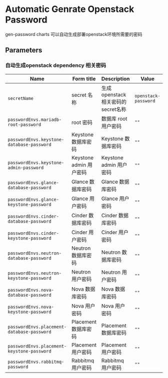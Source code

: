 # Automatic Genrate Openstack Password

gen-password charts 可以自动生成部署openstack环境所需要的密码

## Parameters


### 自动生成openstack dependency 相关密码

| Name                                       | Form title          | Description              | Value                |
| ------------------------------------------ | ------------------- | ------------------------ | -------------------- |
| `secretName`                               | secret 名称           | 生成openstack相关密码的secret名称 | `openstack-password` |
| `passwordEnvs.mariadb-root-password`       | root 密码             | 数据库 root 用户密码            | `""`                 |
| `passwordEnvs.keystone-database-password`  | Keystone 数据库密码      | Keystone 数据库密码           | `""`                 |
| `passwordEnvs.keystone-admin-password`     | Keystone admin 用户密码 | Keystone admin 用户密码      | `""`                 |
| `passwordEnvs.glance-database-password`    | Glance 数据库密码        | Glance 数据库密码             | `""`                 |
| `passwordEnvs.glance-keystone-password`    | Glance 用户密码         | Glance 用户密码              | `""`                 |
| `passwordEnvs.cinder-database-password`    | Cinder 数据库密码        | Cinder 数据库密码             | `""`                 |
| `passwordEnvs.cinder-keystone-password`    | Cinder 用户密码         | Cinder 用户密码              | `""`                 |
| `passwordEnvs.neutron-database-password`   | Neutron 数据库密码       | Neutron 数据库密码            | `""`                 |
| `passwordEnvs.neutron-keystone-password`   | Neutron 用户密码        | Neutron 用户密码             | `""`                 |
| `passwordEnvs.nova-database-password`      | Nova 数据库密码          | Nova 数据库密码               | `""`                 |
| `passwordEnvs.nova-keystone-password`      | Nova 用户密码           | Nova 用户密码                | `""`                 |
| `passwordEnvs.placement-database-password` | Placement 数据库密码     | Placement 数据库密码          | `""`                 |
| `passwordEnvs.placement-keystone-password` | Placement 用户密码      | Placement 用户密码           | `""`                 |
| `passwordEnvs.rabbitmq-password`           | Rabbitmq 用户密码       | Rabbitmq 用户密码            | `""`                 |
